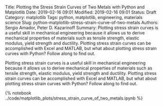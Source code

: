 Title: Plotting the Stress Strain Curves of Two Metals with Python and Matplotlib
Date: 2019-02-16 09:01
Modified: 2019-02-16 09:01
Status: Draft
Category: matplotlib
Tags: python, matplotlib, engineering, materials science
Slug: python-matplotlib-stress-strain-curve-of-two-metals
Authors: Sergio Amador, Peter D. Kazarinoff
Summary: Plotting stress strain curves is a useful skill in mechanical engineering because it allows us to derive mechanical properties of materials such as tensile strength, elastic modulus, yield strength and ductility. Plotting stress strain curves can be accomplished with Excel and MATLAB, but what about plotting stress strain curves with Python? Follow along to find out.

Plotting stress strain curves is a useful skill in mechanical engineering because it allows us to derive mechanical properties of materials such as tensile strength, elastic modulus, yield strength and ductility. Plotting stress strain curves can be accomplished with Excel and MATLAB, but what about plotting stress strain curves with Python? Follow along to find out.

{% notebook ../code/matplotlib_plots/stress_strain_curve_of_two_metals.ipynb %}